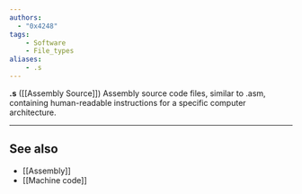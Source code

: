 ```yaml
---
authors:
  - "0x4248"
tags:
    - Software
    - File_types
aliases:
    - .s
---
```

**.s** ([[Assembly Source]]) Assembly source code files, similar to .asm, containing human-readable instructions for a specific computer architecture.

---
## See also
- [[Assembly]]
- [[Machine code]]
